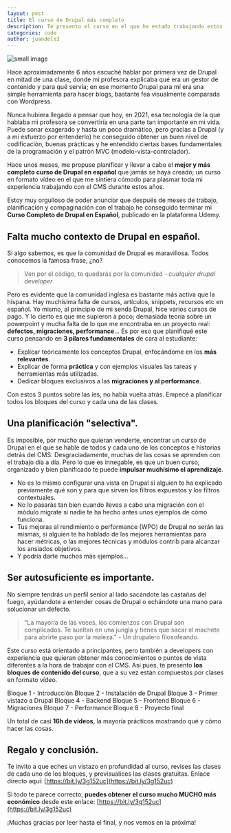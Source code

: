 ```yaml
---
layout: post
title: El curso de Drupal más completo
description: Te presento el curso en el que he estado trabajando estos meses. ¡Échale un vistazo!
categories: code
author: juandels3
---
```


![small image]({{site.baseurl}}/images/curso-drupal.jpg)

Hace aproximadamente 6 años escuché hablar por primera vez de Drupal en mitad de una clase, donde mi profesora explicaba qué era un gestor de contenido y para qué servía; en ese momento Drupal para mí era una simple herramienta para hacer blogs, bastante fea visualmente comparada con Wordpress.

Nunca hubiera llegado a pensar que hoy, en 2021, esa tecnología de la que hablaba mi profesora se convertiría en una parte tan importante en mi vida. Puede sonar exagerado y hasta un poco dramático, pero gracias a Drupal (y a mi esfuerzo por entenderlo) he conseguido obtener un buen nivel de codificación, buenas prácticas y he entendido ciertas bases fundamentales de la programación y el patrón MVC (modelo-vista-controlador).

Hace unos meses, me propuse planificar y llevar a cabo el **mejor y más completo curso de Drupal en español** que jamás se haya creado; un curso en formato vídeo en el que me sintiera cómodo para plasmar toda mi experiencia trabajando con el CMS durante estos años.

Estoy muy orgulloso de poder anunciar que después de meses de trabajo, planificación y compaginación con el trabajo he conseguido terminar mi **Curso Completo de Drupal en Español**, publicado en la plataforma Udemy.

## Falta mucho contexto de Drupal en español.

Si algo sabemos, es que la comunidad de Drupal es maravillosa. Todos conocemos la famosa frase, ¿no?

> Ven por el código, te quedarás por la comunidad - *cualquier drupal developer*

Pero es evidente que la comunidad inglesa es bastante más activa que la hispana. Hay muchísima falta de cursos, artículos, snippets, recursos etc en español.
Yo mismo, al principio de mi senda Drupal, hice varios cursos de pago. Y lo cierto es que me supieron a poco; demasiada teoría sobre un powerpoint y mucha falta de lo que me encontraba en un proyecto real: **defectos, migraciones, performance**... Es por eso que planifiqué este curso pensando en **3 pilares fundamentales** de cara al estudiante:

- Explicar teóricamente los conceptos Drupal, enfocándome en los **más relevantes**.
- Explicar de forma **práctica** y con ejemplos visuales las tareas y herramientas más utilizadas.
- Dedicar bloques exclusivos a las **migraciones y al performance**.

Con estos 3 puntos sobre las íes, no había vuelta atrás. Empecé a planificar todos los bloques del curso y cada una de las clases.

## Una planificación "selectiva".

Es imposible, por mucho que quieran venderte, encontrar un curso de Drupal en el que se hable de todos y cada uno de los conceptos e historias detrás del CMS. Desgraciadamente, muchas de las cosas se aprenden con el trabajo día a día. Pero lo que es innegable, es que un buen curso, organizado y bien planificado te puede **impulsar muchísimo el aprendizaje**.

-  No es lo mismo configurar una vista en Drupal si alguien te ha explicado previamente qué son y para que sirven los filtros expuestos y los filtros contextuales.
- No lo pasarás tan bien cuando lleves a cabo una migración con el módulo migrate si nadie te ha hecho antes unos ejemplos de cómo funciona.
- Tus mejoras al rendimiento o performance (WPO) de Drupal no serán las mismas, si alguien te ha hablado de las mejores herramientas para hacer métricas, o las mejores técnicas y módulos contrib para alcanzar los ansiados objetivos.
- Y podría darte muchos más ejemplos...

## Ser autosuficiente es importante.

No siempre tendrás un perfil senior al lado sacándote las castañas del fuego, ayúdandote a entender cosas de Drupal o echándote una mano para solucionar un defecto.

> "La mayoría de las veces, los comienzos con Drupal son complicados. Te sueltan en una jungla y tienes que sacar el machete para abrirte paso por la maleza." - Un drupalero filosofeando.

Este curso está orientado a principantes, pero también a developers con experiencia que quieran obtener más conocimientos o puntos de vista diferentes a la hora de trabajar con el CMS.
Así pues, te presento **los bloques de contenido del curso**, que a su vez están compuestos por clases en formato vídeo.

Bloque 1 - Introducción
Bloque 2 - Instalación de Drupal
Bloque 3 - Primer vistazo a Drupal
Bloque 4 - Backend
Bloque 5 - Frontend
Bloque 6 - Migraciones
Bloque 7 - Performance
Bloque 8 - Proyecto final

Un total de casi **16h de vídeos**, la mayoría prácticos mostrando qué y cómo hacer las cosas.

## Regalo y conclusión.

Te invito a que eches un vistazo en profundidad al curso, revises las clases de cada uno de los bloques, y previsualices las clases gratuitas. Enlace directo aquí: [https://bit.ly/3g152uc](https://bit.ly/3g152uc)

Si todo te parece correcto, **puedes obtener el curso mucho MUCHO más económico** desde este enlace: [https://bit.ly/3g152uc](https://bit.ly/3g152uc)

¡Muchas gracias por leer hasta el final, y nos vemos en la próxima!
